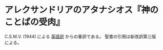# アレクサンドリアのアタナシオス『神のことばの受肉』

C.S.M.V. (1944) による [英語訳](http://www.worldinvisible.com/library/athanasius/incarnation/incarnation.c.htm) からの重訳である。
聖書の引用は新改訳第三版による。
